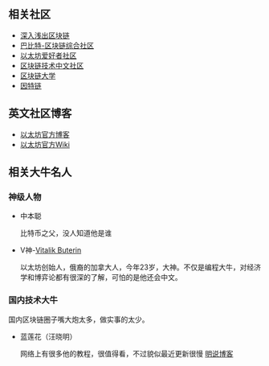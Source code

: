 ## 相关社区
* [深入浅出区块链](https://learnblockchain.cn)
* [巴比特-区块链综合社区](http://8btc.com/)
* [以太坊爱好者社区](http://ethfans.org/)
* [区块链技术中文社区](https://bitshuo.com/)
* [区块链大学](https://www.qkldx.net/)
* [因特链](http://chainx.org/)

## 英文社区博客
* [以太坊官方博客](https://blog.ethereum.org)
* [以太坊官方Wiki](https://github.com/ethereum/wiki/wiki)

## 相关大牛名人

### 神级人物
* 中本聪

  比特币之父，没人知道他是谁

* V神-[Vitalik Buterin](https://about.me/vitalik_buterin)

  以太坊创始人，俄裔的加拿大人，今年23岁，大神。不仅是编程大牛，对经济学和博弈论都有很深的了解，可怕的是他还会中文。

### 国内技术大牛
国内区块链圈子嘴大炮太多，做实事的太少。

* 蓝莲花（汪晓明）

  网络上有很多他的教程，很值得看，不过貌似最近更新很慢
  [明说博客](http://wangxiaoming.com)


